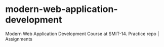 # modern-web-application-development
Modern Web Application Development Course at SMIT-14. Practice repo | Assignments
